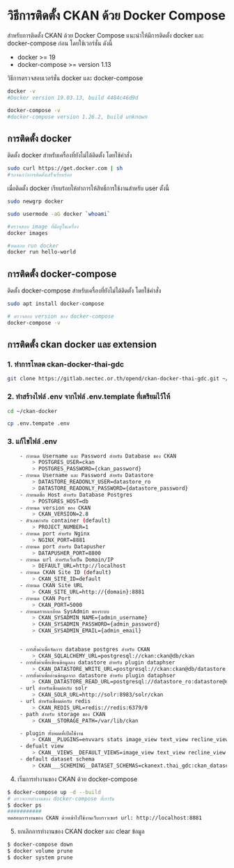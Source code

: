 # วิธีการติดตั้ง CKAN ด้วย Docker Compose
สำหรับการติดตั้ง CKAN ด้วย Docker Compose แนะนำให้มีการติดตั้ง docker และ docker-compose ก่อน โดยใช้เวอร์ชั่น ดังนี้ 
- docker >= 19
- docker-compose >= version 1.13

วิธีการตรวจสอบเวอร์ชั่น docker และ docker-compose
```sh
docker -v
#Docker version 19.03.13, build 4484c46d9d

docker-compose -v
#docker-compose version 1.26.2, build unknown
```
## การติดตั้ง docker
ติดตั้ง docker สำหรับเครื่องที่ยังไม่ได้ติดตั้ง โดยใช้คำสั่ง
```sh
sudo curl https://get.docker.com | sh
#รอจนกว่าการติดตั้งเสร็จเรียบร้อย
```
เมื่อติดตั้ง docker เรียบร้อยให้ทำการให้สิทธิ์การใช้งานสำหรับ user ตั้งนี้
```sh
sudo newgrp docker

sudo usermode -aG docker `whoami`

#ตรวจสอบ image ที่มีอยู่ในเครื่อง
docker images

#ทดสอบ run docker 
docker run hello-world
```

## การติดตั้ง docker-compose
ติดตั้ง docker-compose สำหรับเครื่องที่ยังไม่ได้ติดตั้ง โดยใช้คำสั่ง
```sh
sudo apt install docker-compose

# ตรวจสอบ version ของ docker-compose
docker-compose -v
```

## การติดตั้ง ckan docker และ extension
### 1. ทำการโหลด ckan-docker-thai-gdc
```sh
git clone https://gitlab.nectec.or.th/opend/ckan-docker-thai-gdc.git ~/ckan-docker
```

### 2. ทำสร้างไฟล์ .env จากไฟล์ .env.template ที่เตรียมไว้ให้
```sh
cd ~/ckan-docker

cp .env.tempate .env
```
### 3. แก้ไขไฟล์ .env
```sh
    - กำหนด Username และ Password สำหรับ Database ของ CKAN
        > POSTGRES_USER=ckan
        > POSTGRES_PASSWORD={ckan_password}
    - กำหนด Username และ Password สำหรับ Datastore
        > DATASTORE_READONLY_USER=datastore_ro
        > DATASTORE_READONLY_PASSWORD={datastore_password}
    - กำหนดชื่อ Host สำหรับ Database Postgres
        > POSTGRES_HOST=db
    - กำหนด version ของ CKAN
        > CKAN_VERSION=2.8
    - ตัวเลขกำกับ container (default)
        > PROJECT_NUMBER=1
    - กำหนด port สำหรับ Nginx
        > NGINX_PORT=8881
    - กำหนด port สำหรับ Datapusher
        > DATAPUSHER_PORT=8800
    - กำหนด url สำหรับเว็บเป็น Domain/IP
        > DEFAULT_URL=http://localhost
    - กำหนด CKAN Site ID (default)
        > CKAN_SITE_ID=default
    - กำหนด CKAN Site URL
        > CKAN_SITE_URL=http://{domain}:8881
    - กำหนด CKAN Port
        > CKAN_PORT=5000
    - กำหนดรายละเอียด SysAdmin ของระบบ
        > CKAN_SYSADMIN_NAME={admin_username}
        > CKAN_SYSADMIN_PASSWORD={admin_password}
        > CKAN_SYSADMIN_EMAIL={admin_email}


    - การตั้งค่าเพื่อจัดการ database postgres สำหรับ CKAN
        > CKAN_SQLALCHEMY_URL=postgresql://ckan:ckan@db/ckan
    - การตั้งค่าเพื่อเขียนข้อมูลลง datastore สำหรับ plugin dataphser
        > CKAN_DATASTORE_WRITE_URL=postgresql://ckan:ckan@db/datastore
    - การตั้งค่าเพื่ออ่านข้อมูลจาก datastore สำหรับ plugin dataphser
        > CKAN_DATASTORE_READ_URL=postgresql://datastore_ro:datastore@db/datastore
    - url สำหรับเชื่อมต่อกับ solr
        > CKAN_SOLR_URL=http://solr:8983/solr/ckan
    - url สำหรับเชื่อมต่อกับ redis
        > CKAN_REDIS_URL=redis://redis:6379/0
    - path สำหรับ storage ของ CKAN
        > CKAN__STORAGE_PATH=/var/lib/ckan

    - plugin ทั้งหมดที่เปิดใช้งาน
        > CKAN__PLUGINS=envvars stats image_view text_view recline_view resource_proxy webpage_view datastore datapusher scheming_datasets pdf_view hierarchy_display hierarchy_form dcat dcat_json_interface structured_data thai_gdc
    - defualt view
        > CKAN__VIEWS__DEFAULT_VIEWS=image_view text_view recline_view webpage_view pdf_view
    - default dataset schema
        > CKAN___SCHEMING__DATASET_SCHEMAS=ckanext.thai_gdc:ckan_dataset.json
```

4. เริ่มการทำงานของ CKAN ด้วย docker-compose
```sh
$ docker-compose up -d --build
# ตรวจการทำงานของ docker-compose ที่เรารัน
$ docker ps 
###########
ทดสอบการงานของ CKAN ด้วยเข้าไปใช้งานเว็บบราวเซอร์ url: http://localhost:8881
```

5. ยกเลิกการทำงานของ CKAN docker และ clear ข้อมูล 
```sh
$ docker-compose down
$ docker volume prune
$ docker system prune
```
